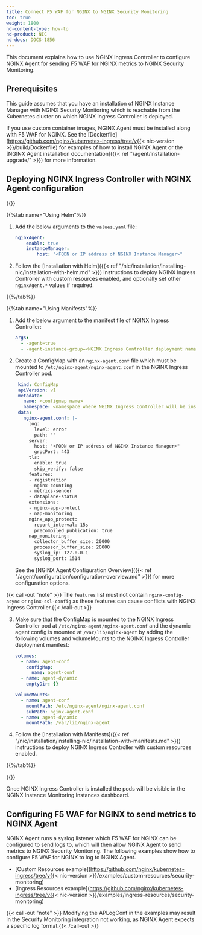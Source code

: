 ```yaml
---
title: Connect F5 WAF for NGINX to NGINX Security Monitoring
toc: true
weight: 1800
nd-content-type: how-to
nd-product: NIC
nd-docs: DOCS-1856
---
```


This document explains how to use NGINX Ingress Controller to configure NGINX Agent for sending F5 WAF for NGINX metrics to NGINX Security Monitoring.

## Prerequisites

This guide assumes that you have an installation of NGINX Instance Manager with NGINX Security Monitoring which is reachable from the Kubernetes cluster on which NGINX Ingress Controller is deployed.

If you use custom container images, NGINX Agent must be installed along with F5 WAF for NGINX. See the [Dockerfile](https://github.com/nginx/kubernetes-ingress/tree/v{{< nic-version >}}/build/Dockerfile) for examples of how to install NGINX Agent or the [NGINX Agent installation documentation]({{< ref "/agent/installation-upgrade/" >}}) for more information.

## Deploying NGINX Ingress Controller with NGINX Agent configuration

{{<tabs name="deploy-config-resource">}}

{{%tab name="Using Helm"%}}

1. Add the below arguments to the `values.yaml` file:
    ```yaml
    nginxAgent:
        enable: true
        instanceManager:
            host: "<FQDN or IP address of NGINX Instance Manager>"
    ```

2. Follow the [Installation with Helm]({{< ref "/nic/installation/installing-nic/installation-with-helm.md" >}}) instructions to deploy NGINX Ingress Controller with custom resources enabled, and optionally set other `nginxAgent.*` values if required.

{{%/tab%}}

{{%tab name="Using Manifests"%}}

1. Add the below argument to the manifest file of NGINX Ingress Controller:

    ```yaml
    args:
      - -agent=true
      - -agent-instance-group=<NGINX Ingress Controller deployment name>
    ```

2. Create a ConfigMap with an `nginx-agent.conf` file which must be mounted to `/etc/nginx-agent/nginx-agent.conf` in the NGINX Ingress Controller pod.
   ```yaml
    kind: ConfigMap
    apiVersion: v1
    metadata:
      name: <configmap name>
      namespace: <namespace where NGINX Ingress Controller will be installed>
    data:
      nginx-agent.conf: |-
        log:
          level: error
          path: ""
        server:
          host: "<FQDN or IP address of NGINX Instance Manager>"
          grpcPort: 443
        tls:
          enable: true
          skip_verify: false
        features:
        - registration
        - nginx-counting
        - metrics-sender
        - dataplane-status
        extensions:
        - nginx-app-protect
        - nap-monitoring
        nginx_app_protect:
          report_interval: 15s
          precompiled_publication: true
        nap_monitoring:
          collector_buffer_size: 20000
          processor_buffer_size: 20000
          syslog_ip: 127.0.0.1
          syslog_port: 1514
   ```
   See the [NGINX Agent Configuration Overview]({{< ref "/agent/configuration/configuration-overview.md" >}}) for more configuration options.

{{< call-out "note" >}} The `features` list must not contain `nginx-config-async` or `nginx-ssl-config` as these features can cause conflicts with NGINX Ingress Controller.{{< /call-out >}}

3. Make sure that the ConfigMap is mounted to the NGINX Ingress Controller pod at `/etc/nginx-agent/nginx-agent.conf` and the dynamic agent config is mounted at `/var/lib/nginx-agent` by adding the following volumes and volumeMounts to the NGINX Ingress Controller deployment manifest:

   ```yaml
   volumes:
     - name: agent-conf
       configMap:
         name: agent-conf
     - name: agent-dynamic
       emptyDir: {}
   ```

   ```yaml
   volumeMounts:
     - name: agent-conf
       mountPath: /etc/nginx-agent/nginx-agent.conf
       subPath: nginx-agent.conf
     - name: agent-dynamic
       mountPath: /var/lib/nginx-agent
   ```

4. Follow the [Installation with Manifests]({{< ref "/nic/installation/installing-nic/installation-with-manifests.md" >}}) instructions to deploy NGINX Ingress Controller with custom resources enabled.

{{%/tab%}}

{{</tabs>}}

Once NGINX Ingress Controller is installed the pods will be visible in the NGINX Instance Monitoring Instances dashboard.

## Configuring F5 WAF for NGINX to send metrics to NGINX Agent

NGINX Agent runs a syslog listener which F5 WAF for NGINX can be configured to send logs to, which will then allow NGINX Agent to send metrics to NGINX Security Monitoring. The following examples show how to configure F5 WAF for NGINX to log to NGINX Agent.

- [Custom Resources example](https://github.com/nginx/kubernetes-ingress/tree/v{{< nic-version >}}/examples/custom-resources/security-monitoring)
- [Ingress Resources example](https://github.com/nginx/kubernetes-ingress/tree/v{{< nic-version >}}/examples/ingress-resources/security-monitoring)

{{< call-out "note" >}} Modifying the APLogConf in the examples may result in the Security Monitoring integration not working, as NGINX Agent expects a specific log format.{{< /call-out >}}
